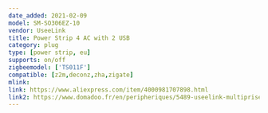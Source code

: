 ```yaml
---
date_added: 2021-02-09
model: SM-SO306EZ-10
vendor: UseeLink
title: Power Strip 4 AC with 2 USB
category: plug
type: [power strip, eu]
supports: on/off
zigbeemodel: ['TS011F']
compatible: [z2m,deconz,zha,zigate]
mlink: 
link: https://www.aliexpress.com/item/4000981707898.html
link2: https://www.domadoo.fr/en/peripheriques/5489-useelink-multiprise-connectee-16a-zigbee-ha-4-prises-2-ports-usb.html
---
```

